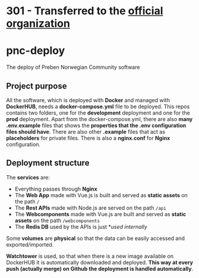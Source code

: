 # 301 - Transferred to the [official organization](https://github.com/Preben-Norwegian-Community)

# pnc-deploy
The deploy of Preben Norwegian Community software

## Project purpose

All the software, which is deployed with **Docker** and managed with **DockerHUB**, needs a **docker-compose.yml** file to be deployed. This repos contains two folders, one for the **development** deployment and one for the **prod** deployment. Apart from the docker-compose.yml, there are also **many .env.example** files that shows the **properties that the .env configuration files should have**. There are also other **.example** files that act as **placeholders** for private files. There is also a **nginx.conf** for **Nginx** configuration.

## Deployment structure

The **services** are:
* Everything passes through **Nginx**
* The **Web App** made with Vue.js is built and served as **static assets** on the path `/`
* The **Rest APIs** made with Node.js are served on the path `/api`
* The **Webcomponents** made with Vue.js are built and served as **static assets** on the path `/webcomponents`
* The **Redis DB** used by the APIs is just **used internally*

Some **volumes** are **physical** so that the data can be easily accessed and exported/imported.

**Watchtower** is used, so that when there is a new image available on DockerHUB it is automatically downloaded and deployed. **This way at every push (actually merge) on Github the deployment is handled automatically**.
